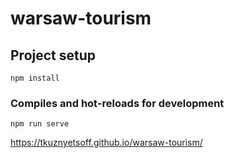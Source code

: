 # warsaw-tourism

## Project setup
```
npm install
```

### Compiles and hot-reloads for development
```
npm run serve
```


https://tkuznyetsoff.github.io/warsaw-tourism/